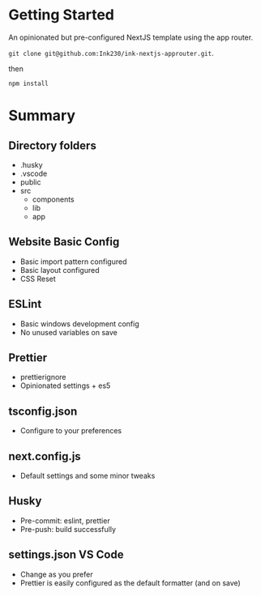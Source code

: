 # Getting Started

An opinionated but pre-configured NextJS template using the app router.

`git clone git@github.com:Ink230/ink-nextjs-approuter.git`.

then

`npm install`

# Summary

## Directory folders

- .husky
- .vscode
- public
- src
  - components
  - lib
  - app

## Website Basic Config

- Basic import pattern configured
- Basic layout configured
- CSS Reset

## ESLint

- Basic windows development config
- No unused variables on save

## Prettier

- prettierignore
- Opinionated settings + es5

## tsconfig.json

- Configure to your preferences

## next.config.js

- Default settings and some minor tweaks

## Husky

- Pre-commit: eslint, prettier
- Pre-push: build successfully

## settings.json VS Code

- Change as you prefer
- Prettier is easily configured as the default formatter (and on save)
